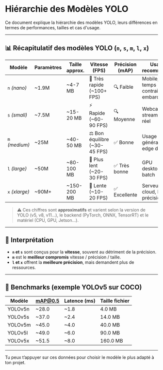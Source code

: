 # Hiérarchie des Modèles YOLO

Ce document explique la hiérarchie des modèles YOLO, leurs différences en termes de performances, tailles et cas d'usage.

---

## 📊 Récapitulatif des modèles YOLO (`n`, `s`, `m`, `l`, `x`)

| Modèle         | Paramètres | Taille approx. | Vitesse (FPS)                 | Précision (mAP) | Usage recommandé                       |
| -------------- | ---------- | -------------- | ----------------------------- | --------------- | -------------------------------------- |
| `n` _(nano)_   | ~1.9M      | ~4-7 MB        | 🚀 Très rapide (~100+ FPS)    | 🔍 Faible       | Mobile, temps réel contraint, embarqué |
| `s` _(small)_  | ~7.5M      | ~15-20 MB      | ⚡ Rapide (~60-90 FPS)        | 🔍 Moyenne      | Webcams, stream temps réel             |
| `m` _(medium)_ | ~25M       | ~40-50 MB      | ⚖️ Bon équilibre (~30-45 FPS) | ✅ Bonne        | Usage général, edge devices            |
| `l` _(large)_  | ~50M       | ~80-100 MB     | 🐒 Plus lent (~20-30 FPS)     | ✅ Très bonne   | GPU desktop, batch                     |
| `x` _(xlarge)_ | ~90M+      | ~150-200 MB    | 🐼 Lente (~10-20 FPS)         | ✅ Excellente   | Serveur, cloud, haute précision        |

> ⚠ Ces chiffres sont **approximatifs** et varient selon la version de YOLO (v5, v8, v11...), le backend (PyTorch, ONNX, TensorRT) et le matériel (CPU, GPU, Jetson...).

---

## 🧠 Interprétation

- **`n` et `s`** sont conçus pour la **vitesse**, souvent au détriment de la précision.
- **`m`** est le **meilleur compromis** vitesse / précision / taille.
- **`l` et `x`** offrent la **meilleure précision**, mais demandent plus de ressources.

---

## 🧪 Benchmarks (exemple YOLOv5 sur COCO)

| Modèle  | mAP@0.5 | Latence (ms) | Taille fichier |
| ------- | ------- | ------------ | -------------- |
| YOLOv5n | ~28.0   | ~1.8         | 4.0 MB         |
| YOLOv5s | ~37.0   | ~2.4         | 14.0 MB        |
| YOLOv5m | ~45.0   | ~4.0         | 40.0 MB        |
| YOLOv5l | ~49.0   | ~6.0         | 90.0 MB        |
| YOLOv5x | ~51.5   | ~8.0         | 160.0 MB       |

---

Tu peux t’appuyer sur ces données pour choisir le modèle le plus adapté à ton projet.

